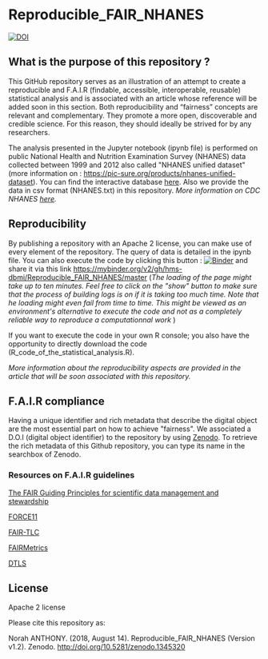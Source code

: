 # Reproducible_FAIR_NHANES

[![DOI](https://zenodo.org/badge/DOI/10.5281/zenodo.1345320.svg)](https://doi.org/10.5281/zenodo.1345320)

## What is the purpose of this repository ?

This GitHub repository serves as an illustration of an attempt to create a reproducible and F.A.I.R (findable, accessible, interoperable, reusable) statistical analysis and is associated with an article whose reference will be added soon in this section. Both reproducibility and “fairness” concepts are relevant and complementary. They promote a more open, discoverable and credible science. For this reason, they should ideally be strived for by any researchers.

The analysis presented in the Jupyter notebook (ipynb file) is performed on public National Health and Nutrition Examination Survey (NHANES) data collected between 1999 and 2012 also called "NHANES unified dataset" (more information on : https://pic-sure.org/products/nhanes-unified-dataset). You can find the interactive database [here](https://nhanes.hms.harvard.edu/). Also we provide the data in csv format (NHANES.txt) in this repository. 
_More information on CDC NHANES [here](https://www.cdc.gov/nchs/nhanes/index.htm)._

## Reproducibility

By publishing a repository with an Apache 2 license, you can make use of every element of the repository. The query of data is detailed in the ipynb file.
You can also execute the code by clicking this button : [![Binder](https://mybinder.org/badge.svg)](https://mybinder.org/v2/gh/hms-dbmi/Reproducible_FAIR_NHANES/master) and share it via this link https://mybinder.org/v2/gh/hms-dbmi/Reproducible_FAIR_NHANES/master
(_The loading of the page might take up to ten minutes. Feel free to click on the "show" button to make sure that the process of building logs is on if it is taking too much time. Note that he loading might even fail from time to time. This might be viewed as an environment's alternative to execute the code and not as a completely reliable way to reproduce a computationnal work_ )

If you want to execute the code in your own R console; you also have the opportunity to directly download the code (R_code_of_the_statistical_analysis.R).

_More information about the reproducibility aspects are provided in the article that will be soon associated with this repository._

## F.A.I.R compliance

Having a unique identifier and rich metadata that describe the digital object are the most essential part on how to achieve "fairness". We associated a D.O.I (digital object identifier) to the repository by using [Zenodo](https://zenodo.org/).
To retrieve the rich metadata of this Github repository, you can type its name in the searchbox of Zenodo. 

### Resources on F.A.I.R guidelines

 [The FAIR Guiding Principles for scientific data management and stewardship](https://www.ncbi.nlm.nih.gov/pmc/articles/PMC4792175/)

 [FORCE11](https://www.force11.org/fairprinciples) 
 
 [FAIR-TLC](https://zenodo.org/record/203295#.W3HO8rjZAe0) 
 
 [FAIRMetrics](https://github.com/FAIRMetrics/Metrics) 
 
 [DTLS](https://www.dtls.nl/fair-data/fair-principles-explained) 

## License

Apache 2 license

Please cite this repository as:

Norah ANTHONY. (2018, August 14). Reproducible_FAIR_NHANES (Version v1.2). Zenodo. http://doi.org/10.5281/zenodo.1345320
